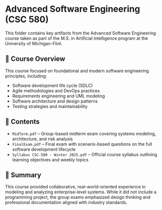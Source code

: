 # Advanced Software Engineering (CSC 580)

This folder contains key artifacts from the Advanced Software Engineering course taken as part of the M.S. in Artificial Intelligence program at the University of Michigan-Flint.

## 📌 Course Overview
This course focused on foundational and modern software engineering principles, including:
- Software development life cycle (SDLC)
- Agile methodologies and DevOps practices
- Requirements engineering and UML modeling
- Software architecture and design patterns
- Testing strategies and maintainability

## 📁 Contents
- `MidTerm.pdf` – Group-based midterm exam covering systems modeling, architecture, and risk analysis  
- `FinalExam.pdf` – Final exam with scenario-based questions on the full software development lifecycle  
- `Syllabus CSC-580 - Winter 2025.pdf` – Official course syllabus outlining learning objectives and weekly topics

## 🔗 Summary
This course provided collaborative, real-world-oriented experience in modeling and analyzing enterprise-level systems. While it did not include a programming project, the group exams emphasized design thinking and professional documentation aligned with industry standards.
